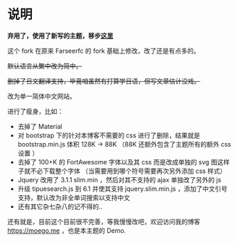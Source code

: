 # 说明

**弃用了，使用了新写的主题，移步[这里](https://github.com/Bekcpear/moegoTheme)**

这个 fork 在原来 Farseerfc 的 fork 基础上修改，改了还是有点多的。

<s>默认语言从繁中改为简中。</s>

<s>删掉了日文翻译支持，毕竟咱虽然有打算学日语，但写文章估计没戏。</s>

改为单一简体中文网站。

进行了瘦身，比如：

* 去掉了 Material
* 对 bootstrap 下的针对本博客不需要的 css 进行了删除，结果就是 bootstrap.min.js 体积 128K -> 88K （88K 还额外包含了主题所有的额外 css 设置 ）
* 去掉了 100+K 的 FortAwesome 字体以及其 css 而是改成单独的 svg 图这样子就不必下载整个字体 （当需要用到哪个符号需要再次另外添加 css 样式）
* Jquery 改用了 3.1.1 slim.min ，然后对其不支持的 ajax 单独改了另外的 js
* 升级 tipuesearch.js 到 6.1 并使其支持 jquery.slim.min.js ，添加了中文引号支持，默认改为非全单词搜索以支持中文
* 还有其它杂七杂八的记不得的..

还有就是，目前这个目前很不完善，等我慢慢改吧，欢迎访问我的博客 https://moego.me ，也是本主题的 Demo.
